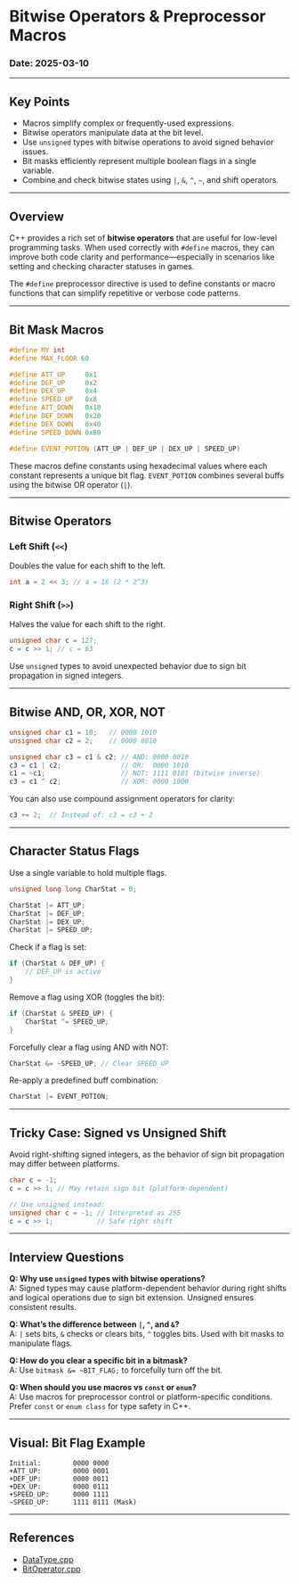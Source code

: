 # Bitwise Operators & Preprocessor Macros 

### Date: 2025-03-10

---

## Key Points

- Macros simplify complex or frequently-used expressions.
- Bitwise operators manipulate data at the bit level.
- Use `unsigned` types with bitwise operations to avoid signed behavior issues.
- Bit masks efficiently represent multiple boolean flags in a single variable.
- Combine and check bitwise states using `|`, `&`, `^`, `~`, and shift operators.

---

## Overview

C++ provides a rich set of **bitwise operators** that are useful for low-level programming tasks. When used correctly with `#define` macros, they can improve both code clarity and performance—especially in scenarios like setting and checking character statuses in games.

The `#define` preprocessor directive is used to define constants or macro functions that can simplify repetitive or verbose code patterns.

---

## Bit Mask Macros

```cpp
#define MY int
#define MAX_FLOOR 60

#define ATT_UP     0x1
#define DEF_UP     0x2
#define DEX_UP     0x4
#define SPEED_UP   0x8
#define ATT_DOWN   0x10
#define DEF_DOWN   0x20
#define DEX_DOWN   0x40
#define SPEED_DOWN 0x80

#define EVENT_POTION (ATT_UP | DEF_UP | DEX_UP | SPEED_UP)
```

These macros define constants using hexadecimal values where each constant represents a unique bit flag. `EVENT_POTION` combines several buffs using the bitwise OR operator (`|`).

---

## Bitwise Operators

### Left Shift (`<<`)
Doubles the value for each shift to the left.
```cpp
int a = 2 << 3; // a = 16 (2 * 2^3)
```

### Right Shift (`>>`)
Halves the value for each shift to the right.
```cpp
unsigned char c = 127;
c = c >> 1; // c = 63
```

Use `unsigned` types to avoid unexpected behavior due to sign bit propagation in signed integers.

---

## Bitwise AND, OR, XOR, NOT

```cpp
unsigned char c1 = 10;   // 0000 1010
unsigned char c2 = 2;    // 0000 0010

unsigned char c3 = c1 & c2; // AND: 0000 0010
c3 = c1 | c2;               // OR:  0000 1010
c1 = ~c1;                   // NOT: 1111 0101 (bitwise inverse)
c3 = c1 ^ c2;               // XOR: 0000 1000
```

You can also use compound assignment operators for clarity:
```cpp
c3 += 2;  // Instead of: c3 = c3 + 2
```

---

## Character Status Flags

Use a single variable to hold multiple flags.

```cpp
unsigned long long CharStat = 0;

CharStat |= ATT_UP;
CharStat |= DEF_UP;
CharStat |= DEX_UP;
CharStat |= SPEED_UP;
```

Check if a flag is set:
```cpp
if (CharStat & DEF_UP) {
    // DEF_UP is active
}
```

Remove a flag using XOR (toggles the bit):
```cpp
if (CharStat & SPEED_UP) {
    CharStat ^= SPEED_UP;
}
```

Forcefully clear a flag using AND with NOT:
```cpp
CharStat &= ~SPEED_UP; // Clear SPEED_UP
```

Re-apply a predefined buff combination:
```cpp
CharStat |= EVENT_POTION;
```

---

## Tricky Case: Signed vs Unsigned Shift

Avoid right-shifting signed integers, as the behavior of sign bit propagation may differ between platforms.

```cpp
char c = -1;
c = c >> 1; // May retain sign bit (platform-dependent)

// Use unsigned instead:
unsigned char c = -1; // Interpreted as 255
c = c >> 1;           // Safe right shift
```

---

## Interview Questions

**Q: Why use `unsigned` types with bitwise operations?**  
A: Signed types may cause platform-dependent behavior during right shifts and logical operations due to sign bit extension. Unsigned ensures consistent results.

**Q: What’s the difference between `|`, `^`, and `&`?**  
A: `|` sets bits, `&` checks or clears bits, `^` toggles bits. Used with bit masks to manipulate flags.

**Q: How do you clear a specific bit in a bitmask?**  
A: Use `bitmask &= ~BIT_FLAG;` to forcefully turn off the bit.

**Q: When should you use macros vs `const` or `enum`?**  
A: Use macros for preprocessor control or platform-specific conditions. Prefer `const` or `enum class` for type safety in C++.

---

## Visual: Bit Flag Example

```
Initial:        0000 0000
+ATT_UP:        0000 0001
+DEF_UP:        0000 0011
+DEX_UP:        0000 0111
+SPEED_UP:      0000 1111
~SPEED_UP:      1111 0111 (Mask)
```

---

## References

- [DataType.cpp](codes/DataType.cpp)
- [BitOperator.cpp](codes/BitOperator.cpp)
